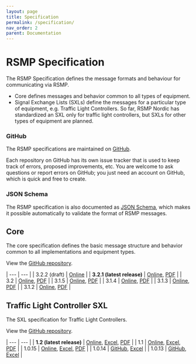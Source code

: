```yaml
---
layout: page
title: Specification
permalink: /specification/
nav_order: 2
parent: Documentation
---
```


# RSMP Specification
The RSMP Specification defines the message formats and behaviour for communicating via RSMP.

- Core defines messages and behavior common to all types of equipment.
- Signal Exchange Lists (SXLs) define the messages for a particular type of equipment, e.g. Traffic Light Controllers. So far, RSMP Nordic has standardized an SXL only for traffic light controllers, but SXLs for other types of equipment are planned.

### GitHub
The RSMP specifications are maintained on [GitHub](https://github.com/rsmp-nordic).

Each repository on GitHub has its own issue tracker that is used to keep track of errors, proposed improvements, etc. You are welcome to ask questions or report errors on GitHub; you just need an account on GitHub, which is quick and free to create.

### JSON Schema
The RSMP specification is also documented as [JSON Schema](https://github.com/rsmp-nordic/rsmp_schema), which makes it possible automatically to validate the format of RSMP messages.

## Core
The core specification defines the basic message structure and behavior common to all implementations and equipment types.

View the [GitHub repository](https://github.com/rsmp-nordic/rsmp_core).

| --- | --- |
| 3.2.2 (draft)  | [Online][core_3.2.2_online] |
| **3.2.1 (latest release)**  | [Online][core_3.2.1_online], [PDF][core_3.2.1_pdf] |
| 3.2            | [Online][core_3.2_online],   [PDF][core_3.2_pdf]   |
| 3.1.5          | [Online][core_3.1.5_online], [PDF][core_3.1.5_pdf] |
| 3.1.4          | [Online][core_3.1.4_online], [PDF][core_3.1.4_pdf] |
| 3.1.3          | [Online][core_3.1.3_online], [PDF][core_3.1.3_pdf] |
| 3.1.2          | [Online][core_3.1.2_online], [PDF][core_3.1.2_pdf] |

[core_3.2.2_online]: https://rsmp-nordic.github.io/rsmp_specifications/core/3.2.2/

[core_3.2.1_pdf]: https://github.com/rsmp-nordic/rsmp_core/releases/download/v3.2.1/rsmp-spec-3.2.1.pdf
[core_3.2.1_online]: https://rsmp-nordic.github.io/rsmp_specifications/core/3.2.1/

[core_3.2_pdf]: https://github.com/rsmp-nordic/rsmp_core/releases/download/v3.2/rsmp-spec-3.2.pdf
[core_3.2_online]: https://rsmp-nordic.github.io/rsmp_specifications/core/3.2/

[core_3.1.5_pdf]: https://github.com/rsmp-nordic/rsmp_core/releases/download/v3.1.5/rsmp-spec-3.1.5.pdf
[core_3.1.5_online]: https://rsmp-nordic.github.io/rsmp_specifications/core/3.1.5

[core_3.1.4_pdf]: https://github.com/rsmp-nordic/rsmp_core/releases/download/v3.1.4/rsmp-spec-3.1.4.pdf
[core_3.1.4_online]: https://rsmp-nordic.github.io/rsmp_specifications/core/3.1.4

[core_3.1.3_pdf]: https://github.com/rsmp-nordic/rsmp_core/releases/download/v3.1.3/rsmp-spec-3.1.3.pdf
[core_3.1.3_online]: https://rsmp-nordic.github.io/rsmp_specifications/core/3.1.3

[core_3.1.2_pdf]: https://github.com/rsmp-nordic/rsmp_core/releases/download/v3.1.2/rsmp-spec-3.1.2.pdf
[core_3.1.2_online]: https://rsmp-nordic.github.io/rsmp_specifications/core/3.1.2


## Traffic Light Controller SXL
The SXL specification for Traffic Light Controllers. 

View the [GitHub repository](https://github.com/rsmp-nordic/rsmp_sxl_traffic_lights).

| --- | --- |
| **1.2 (latest release)** | [Online][tlc_1.2_online], [Excel][tlc_1.2_excel], [PDF][tlc_1.2_pdf] |
| 1.1            | [Online][tlc_1.1_online],    [Excel][tlc_1.1_excel],    [PDF][tlc_1.1_pdf]    |
| 1.0.15         | [Online][tlc_1.0.15_online], [Excel][tlc_1.0.15_excel], [PDF][tlc_1.0.15_pdf] |
| 1.0.14         | [GitHub][tlc_1.0.14_github], [Excel][tlc_1.0.14_excel] |
| 1.0.13         | [GitHub][tlc_1.0.13_github], [Excel][tlc_1.0.13_excel] |

[tlc_1.2_pdf]: https://github.com/rsmp-nordic/rsmp_sxl_traffic_lights/releases/download/v1.2/sxl-tlc-1.2.pdf
[tlc_1.2_excel]: https://github.com/rsmp-nordic/rsmp_sxl_traffic_lights/releases/download/v1.2/SXL_Traffic_Controller_ver_1_2.xlsx
[tlc_1.2_online]: https://rsmp-nordic.github.io/rsmp_specifications/rsmp_sxl_traffic_lights/1.2

[tlc_1.1_pdf]: https://github.com/rsmp-nordic/rsmp_sxl_traffic_lights/releases/download/1.1/sxl-tlc-1.1.pdf
[tlc_1.1_excel]: https://github.com/rsmp-nordic/rsmp_sxl_traffic_lights/releases/download/1.1/SXL_Traffic_Controller_ver_1_1.xlsx
[tlc_1.1_online]: https://rsmp-nordic.github.io/rsmp_specifications/rsmp_sxl_traffic_lights/1.1

[tlc_1.0.15_pdf]: https://github.com/rsmp-nordic/rsmp_sxl_traffic_lights/releases/download/1.0.15/sxl-tlc-1.0.15.pdf
[tlc_1.0.15_excel]: https://github.com/rsmp-nordic/rsmp_sxl_traffic_lights/releases/download/1.0.15/SXL_Traffic_Controller_ver_1_0_15-2020-10-30.xlsx
[tlc_1.0.15_online]: https://rsmp-nordic.github.io/rsmp_specifications/rsmp_sxl_traffic_lights/1.0.15/

[tlc_1.0.14_excel]: https://github.com/rsmp-nordic/rsmp_sxl_traffic_lights/releases/download/1.0.14/SXL_Traffic_Controller_ver_1_0_14-2017-10-30.xlsx
[tlc_1.0.14_github]: https://github.com/rsmp-nordic/rsmp_sxl_traffic_lights/blob/1.0.14/sxl_traffic_controller.md

[tlc_1.0.13_excel]: https://github.com/rsmp-nordic/rsmp_sxl_traffic_lights/releases/download/1.0.13/SXL_Traffic_Controller_ver_1_0_13-2017-06-26.xlsx
[tlc_1.0.13_github]: https://github.com/rsmp-nordic/rsmp_sxl_traffic_lights/blob/1.0.13/sxl_traffic_controller.md
